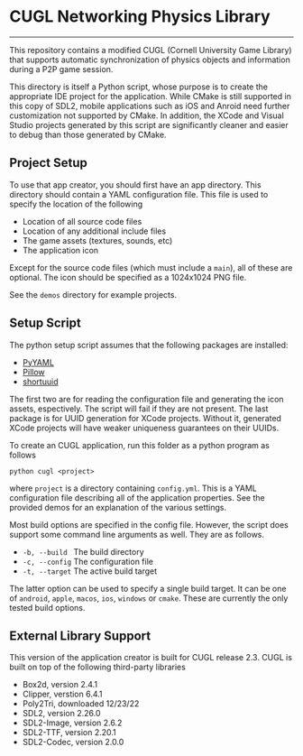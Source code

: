# CUGL Networking Physics Library 
---

This repository contains a modified CUGL (Cornell University Game Library) that supports automatic synchronization of physics objects and information during a P2P game session.


This directory is itself a Python script, whose purpose is to create the appropriate IDE project for the application. While CMake is still supported in this copy of SDL2, mobile applications such as iOS and Anroid need further customization not supported by CMake. In addition, the XCode and Visual Studio projects generated by this script are significantly cleaner and easier to debug than those generated by CMake.

## Project Setup

To use that app creator, you should first have an app directory. This directory should 
contain a YAML configuration file. This file is used to specify the location of the following 

- Location of all source code files
- Location of any additional include files
- The game assets (textures, sounds, etc)
- The application icon

Except for the source code files (which must include a `main`), all of these are 
optional. The icon should be specified as a 1024x1024 PNG file.

See the `demos` directory for example projects.

## Setup Script

The python setup script assumes that the following packages are installed:

- [PyYAML](https://pyyaml.org)
- [Pillow](https://pillow.readthedocs.io/en/stable/)
- [shortuuid](https://pypi.org/project/shortuuid/)

The first two are for reading the configuration file and generating the icon assets, espectively. The script will fail if they are not present. The last package is for UUID generation for XCode projects. Without it, generated XCode projects will have weaker uniqueness guarantees on their UUIDs.

To create an CUGL application, run this folder as a python program as follows

    python cugl <project>

where `project` is a directory containing `config.yml`. This is a YAML configuration file describing all of the application properties. See the provided demos for an explanation of the various settings. 

Most build options are specified in the config file. However, the script does support some command line arguments as well. They are as follows.

- `-b, --build `   The build directory
- `-c, --config`   The configuration file
- `-t, --target`   The active build target

The latter option can be used to specify a single build target. It can be one of `android`, `apple`, `macos`, `ios`, `windows` or `cmake`. These are currently the only tested build options.

## External Library Support

This version of the application creator is built for CUGL release 2.3.  CUGL is built on top of the following third-party libraries

- Box2d, version 2.4.1
- Clipper, verstion 6.4.1
- Poly2Tri, downloaded 12/23/22 
- SDL2, version 2.26.0
- SDL2-Image, version 2.6.2
- SDL2-TTF, version 2.20.1
- SDL2-Codec, version 2.0.0
